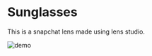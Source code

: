 # Sunglasses
This is a snapchat lens made using lens studio.


![demo](https://user-images.githubusercontent.com/57265762/86892957-97e88880-c11e-11ea-8138-6f55bc870128.png)
